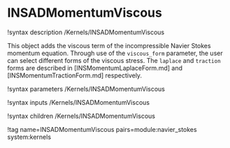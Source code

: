# INSADMomentumViscous

!syntax description /Kernels/INSADMomentumViscous

This object adds the viscous term of the
incompressible Navier Stokes momentum equation. Through use of the
`viscous_form` parameter, the user can select different forms of the viscous
stress. The `laplace` and `traction` forms are described in [INSMomentumLaplaceForm.md] and
[INSMomentumTractionForm.md] respectively.

!syntax parameters /Kernels/INSADMomentumViscous

!syntax inputs /Kernels/INSADMomentumViscous

!syntax children /Kernels/INSADMomentumViscous

!tag name=INSADMomentumViscous pairs=module:navier_stokes system:kernels
